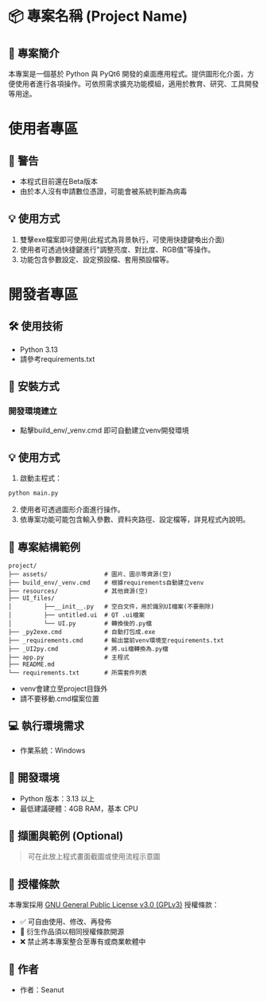 # 📦 專案名稱 (Project Name)

## 📝 專案簡介
本專案是一個基於 Python 與 PyQt6 開發的桌面應用程式。提供圖形化介面，方便使用者進行各項操作。可依照需求擴充功能模組，適用於教育、研究、工具開發等用途。


# 使用者專區

## 🚨 警告
- 本程式目前還在Beta版本
- 由於本人沒有申請數位憑證，可能會被系統判斷為病毒

## 💡 使用方式
1. 雙擊exe檔案即可使用(此程式為背景執行，可使用快捷鍵喚出介面)
2. 使用者可透過快捷鍵進行"調整亮度、對比度、RGB值"等操作。
3. 功能包含參數設定、設定預設檔、套用預設檔等。

##

# 開發者專區

## 🛠️ 使用技術
- Python 3.13
- 請參考requirements.txt

## 🧰 安裝方式

### 開發環境建立
- 點擊build_env/_venv.cmd 即可自動建立venv開發環境

## 💡 使用方式
1. 啟動主程式：
```bash
python main.py
```

2. 使用者可透過圖形介面進行操作。
3. 依專案功能可能包含輸入參數、資料夾路徑、設定檔等，詳見程式內說明。

## 📂 專案結構範例
```
project/
├── assets/                # 圖片、圖示等資源(空)
├── build_env/_venv.cmd    # 根據requirements自動建立venv
├── resources/             # 其他資源(空)
├── UI_files/      
│         ├──__init__.py   # 空白文件，用於識別UI檔案(不要刪除)       
│         ├── untitled.ui  # QT .ui檔案
│         └── UI.py        # 轉換後的.py檔
├── _py2exe.cmd            # 自動打包成.exe
├── _requirements.cmd      # 輸出當前venv環境至requirements.txt
├── _UI2py.cmd             # 將.ui檔轉換為.py檔
├── app.py                 # 主程式
├── README.md
└── requirements.txt       # 所需套件列表
```
- venv會建立至project目錄外
- 請不要移動.cmd檔案位置

## 💻 執行環境需求
- 作業系統：Windows

## 🔧 開發環境
- Python 版本：3.13 以上
- 最低建議硬體：4GB RAM，基本 CPU

## 📸 擷圖與範例 (Optional)
> 可在此放上程式畫面截圖或使用流程示意圖

## 📄 授權條款
本專案採用 [GNU General Public License v3.0 (GPLv3)](https://www.gnu.org/licenses/gpl-3.0.html) 授權條款：
- ✅ 可自由使用、修改、再發佈
- 🔁 衍生作品須以相同授權條款開源
- ❌ 禁止將本專案整合至專有或商業軟體中

## 👤 作者
- 作者：Seanut
